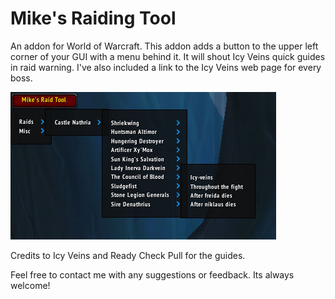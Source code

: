 # Mike's Raiding Tool
An addon for World of Warcraft.
This addon adds a button to the upper left corner of your GUI with a menu behind it.
It will shout Icy Veins quick guides in raid warning. I've also included a link to the Icy Veins web page for every boss.

![Image of Mike's Raiding tool](/addon.jpg)

Credits to Icy Veins and Ready Check Pull for the guides.

Feel free to contact me with any suggestions or feedback. Its always welcome! 